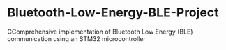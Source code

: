 # Bluetooth-Low-Energy-BLE-Project
CComprehensive implementation of Bluetooth Low Energy (BLE) communication using an STM32 microcontroller

